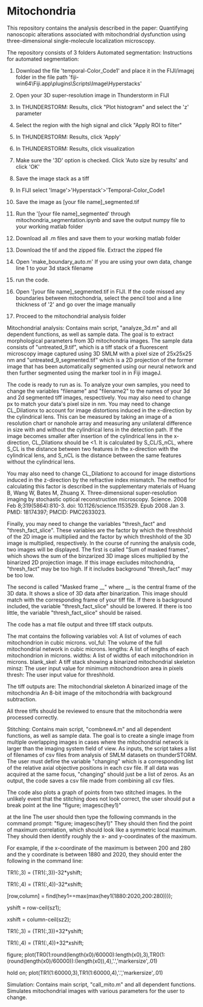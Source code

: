 # Mitochondria
This repository contains the analysis described in the paper: Quantifying nanoscopic alterations associated with mitochondrial dysfunction using three-dimensional single-molecule localization microscopy. 

The repository consists of 3 folders
Automated segmentation:
Instructions for automated segmentation:

1. Download the file 'temporal-Color_Code1' and place it in the FIJI/imagej folder in the file path 'fiji-win64\Fiji.app\plugins\Scripts\Image\Hyperstacks'

2. Open your 3D super-resolution image in Thunderstorm in FIJI

3. In THUNDERSTORM: Results, click "Plot histogram" and select the 'z' parameter

4. Select the region with the high signal and click "Apply ROI to filter"

5. In THUNDERSTORM: Results, click 'Apply'

6. In THUNDERSTORM: Results, click visualization

7. Make sure the '3D' option is checked. Click 'Auto size by results' and click 'OK'

8. Save the image stack as a tiff

9. In FIJI select 'Image'>'Hyperstack'>'Temporal-Color_Code1

10. Save the image as [your file name]_segmented.tif

11. Run the '[your file name]_segmented' through mitochondria_segmentation.ipynb and save the output numpy file to your working matlab folder

12. Download all .m files and save them to your working matlab folder

13. Download the tif and the zipped file. Extract the zipped file

14. Open 'make_boundary_auto.m' If you are using your own data, change line 1 to your 3d stack filename

15. run the code.

16. Open '[your file name]_segmented.tif in FIJI. If the code missed any boundaries between mitochondria, select the pencil tool and a line thickness of '2' and go over the image manually

17. Proceed to the mitochondrial analysis folder

Mitochondrial analysis:
Contains main script, "analyze_3d.m" and all dependent functions, as well as sample data. The goal is to extract morphological parameters from 3D mitochondria images. The sample data consists of
  "untreated_9.tif", which is a tiff stack of a fluorescent microscopy image captured using 3D SMLM with a pixel size of 25x25x25 nm
  and "untreated_9_segmented.tif" which is a 2D projection of the former image that has been automatically segmented using our neural network and then further segmented using the marker tool in in Fiji imageJ.
  
The code is ready to run as is. To analyze your own samples, you need to change the variables "filename" and "filename2" to the names of your 3d and 2d segmented tiff images, respectively. You may also need to change px to match your data's pixel size in nm. 
You may need to change CL_Dilationx to account for image distortions induced in the x-direction by the cylindrical lens. This can be measured by taking an image of a resolution chart or nanohole array and measuring any unilateral difference in size with and without the cylindrical lens in the detection path. If the image becomes smaller after insertion of the cylindrical lens in the x-direction, CL_Dilationx should be <1. It is calculated by S_CL/S_nCL, where S_CL is the distance between two features in the x-direction with the cylindrical lens, and S_nCL is the distance between the same features without the cylindrical lens.

You may also need to change CL_Dilationz to accound for image distortions induced in the z-direction by the refractive index mismatch. The method for calculating this factor is described in the supplementary materials of Huang B, Wang W, Bates M, Zhuang X. Three-dimensional super-resolution imaging by stochastic optical reconstruction microscopy. Science. 2008 Feb 8;319(5864):810-3. doi: 10.1126/science.1153529. Epub 2008 Jan 3. PMID: 18174397; PMCID: PMC2633023.

Finally, you may need to change the variables "thresh_fact" and "thresh_fact_slice". These variables are the factor by which the threshhold of the 2D image is multiplied and the factor by which threshhold of the 3D image is multiplied, respectively. In the course of running the analysis code, two images will be displayed. The first is called "Sum of masked frames", which shows the sum of the binzarized 3D image slices multiplied by the binarized 2D projection image. If this image excludes mitochondria, "thresh_fact" may be too high. If it includes background "thresh_fact" may be too low.

The second is called "Masked frame __" where __ is the central frame of the 3D data. It shows a slice of 3D data after binarization. This image should match with the corresponding frame of your tiff file. If there is background included, the variable "thresh_fact_slice" should be lowered. If there is too little, the variable "thresh_fact_slice" should be raised.

The code has a mat file output and three tiff stack outputs.

The mat contains the following variables
vol: A list of volumes of each mitochondrion in cubic microns.
vol_ful: The volume of the full mitochondrial network in cubic microns.
lengths: A list of lengths of each mitochondrion in microns.
widths: A list of widths of each mitochondrion in microns.
blank_skel: A tiff stack showing a binarized mitochondrial skeleton
minsz: The user input value for minimum mitochondrioon area in pixels
thresh: The user input value for threshhold.


The tiff outputs are:
The mitochondrial skeleton
A binarized image of the mitochondria
An 8-bit image of the mitochondria with background subtraction.

All three tiffs should be reviewed to ensure that the mitochondria were processed correctly.

Stitching:
Contains main script, "combnew4.m" and all dependent functions, as well as sample data. The goal is to create a single image from multiple overlapping images in cases where the mitochondrial network is larger than the imaging system field of view. As inputs, the script takes a list of filenames of csv files from analysis of SMLM datasets on thunderSTORM. The user must define the variable "changing" which is a corresponding list of the relative axial objective positions in each csv file. If all data was acquired at the same focus, "changing" should just be a list of zeros. 
As an output, the code saves a csv file made from combining all csv files.

The code also plots a graph of points from two stitched images. In the unlikely event that the stitching does not look correct, the user should put a break point at the line
"figure; imagesc(hey1)"

at the line
The user should then type the following commands in the command prompt:
"figure; imagesc(hey1)"
They should then find the point of maximum correlation, which should look like a symmetric local maximum.
They should then identify roughly the x- and y-coordinates of the maximum.

For example, if the x-coordinate of the maximum is between 200 and 280 and the y coordinate is between 1880 and 2020, they should enter the following in the command line:

TR1(:,3) = (TR1(:,3))-32*yshift;

TR1(:,4) = (TR1(:,4))-32*xshift;

[row,column] = find(hey1==max(max(hey1(1880:2020,200:280))));

yshift = row-ceil(sz1);

xshift = column-ceil(sz2);

TR1(:,3) = (TR1(:,3))+32*yshift;

TR1(:,4) = (TR1(:,4))+32*xshift;


figure; plot(TR0(1:round(length(x0)/60000):length(x0),3),TR0(1:(round(length(x0)/60000)):(length(x0)),4),'.','markersize',.01)

hold on; plot(TR1(1:60000,3),TR1(1:60000,4),'.','markersize',.01)

Simulation:
Contains main script, "call_mito.m" and all dependent functions. Simulates mitochondrial images with various parameters for the user to change.


